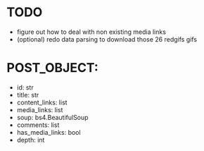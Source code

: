 

# TODO

- figure out how to deal with non existing media links
- (optional) redo data parsing to download those 26 redgifs gifs



# POST_OBJECT:

- id:               str
- title:            str
- content_links:    list
- media_links:      list
- soup:             bs4.BeautifulSoup
- comments:         list
- has_media_links:  bool
- depth:            int
